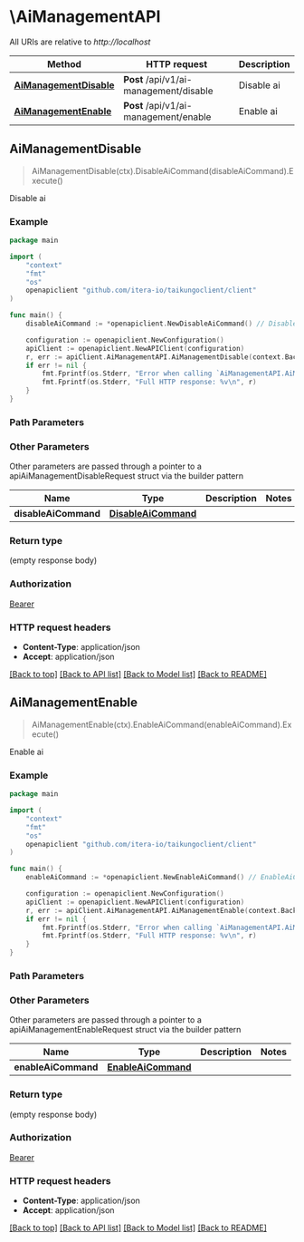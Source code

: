 # \AiManagementAPI

All URIs are relative to *http://localhost*

Method | HTTP request | Description
------------- | ------------- | -------------
[**AiManagementDisable**](AiManagementAPI.md#AiManagementDisable) | **Post** /api/v1/ai-management/disable | Disable ai
[**AiManagementEnable**](AiManagementAPI.md#AiManagementEnable) | **Post** /api/v1/ai-management/enable | Enable ai



## AiManagementDisable

> AiManagementDisable(ctx).DisableAiCommand(disableAiCommand).Execute()

Disable ai

### Example

```go
package main

import (
    "context"
    "fmt"
    "os"
    openapiclient "github.com/itera-io/taikungoclient/client"
)

func main() {
    disableAiCommand := *openapiclient.NewDisableAiCommand() // DisableAiCommand | 

    configuration := openapiclient.NewConfiguration()
    apiClient := openapiclient.NewAPIClient(configuration)
    r, err := apiClient.AiManagementAPI.AiManagementDisable(context.Background()).DisableAiCommand(disableAiCommand).Execute()
    if err != nil {
        fmt.Fprintf(os.Stderr, "Error when calling `AiManagementAPI.AiManagementDisable``: %v\n", err)
        fmt.Fprintf(os.Stderr, "Full HTTP response: %v\n", r)
    }
}
```

### Path Parameters



### Other Parameters

Other parameters are passed through a pointer to a apiAiManagementDisableRequest struct via the builder pattern


Name | Type | Description  | Notes
------------- | ------------- | ------------- | -------------
 **disableAiCommand** | [**DisableAiCommand**](DisableAiCommand.md) |  | 

### Return type

 (empty response body)

### Authorization

[Bearer](../README.md#Bearer)

### HTTP request headers

- **Content-Type**: application/json
- **Accept**: application/json

[[Back to top]](#) [[Back to API list]](../README.md#documentation-for-api-endpoints)
[[Back to Model list]](../README.md#documentation-for-models)
[[Back to README]](../README.md)


## AiManagementEnable

> AiManagementEnable(ctx).EnableAiCommand(enableAiCommand).Execute()

Enable ai

### Example

```go
package main

import (
    "context"
    "fmt"
    "os"
    openapiclient "github.com/itera-io/taikungoclient/client"
)

func main() {
    enableAiCommand := *openapiclient.NewEnableAiCommand() // EnableAiCommand | 

    configuration := openapiclient.NewConfiguration()
    apiClient := openapiclient.NewAPIClient(configuration)
    r, err := apiClient.AiManagementAPI.AiManagementEnable(context.Background()).EnableAiCommand(enableAiCommand).Execute()
    if err != nil {
        fmt.Fprintf(os.Stderr, "Error when calling `AiManagementAPI.AiManagementEnable``: %v\n", err)
        fmt.Fprintf(os.Stderr, "Full HTTP response: %v\n", r)
    }
}
```

### Path Parameters



### Other Parameters

Other parameters are passed through a pointer to a apiAiManagementEnableRequest struct via the builder pattern


Name | Type | Description  | Notes
------------- | ------------- | ------------- | -------------
 **enableAiCommand** | [**EnableAiCommand**](EnableAiCommand.md) |  | 

### Return type

 (empty response body)

### Authorization

[Bearer](../README.md#Bearer)

### HTTP request headers

- **Content-Type**: application/json
- **Accept**: application/json

[[Back to top]](#) [[Back to API list]](../README.md#documentation-for-api-endpoints)
[[Back to Model list]](../README.md#documentation-for-models)
[[Back to README]](../README.md)

